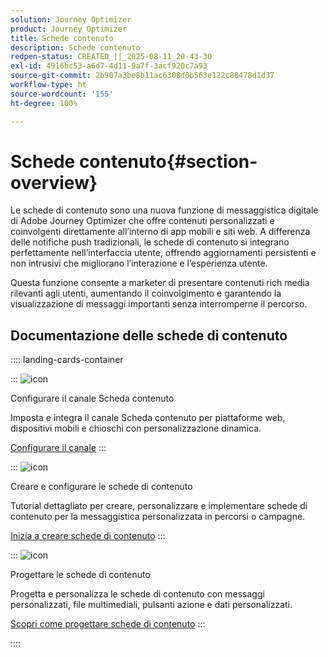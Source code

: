 ```yaml
---
solution: Journey Optimizer
product: Journey Optimizer
title: Schede contenuto
description: Schede contenuto
redpen-status: CREATED_||_2025-08-11_20-43-30
exl-id: 4916bc53-a6d7-4d11-9a7f-3acf920c7a93
source-git-commit: 2b907a3be8b11ac6308d0b563e122c88478d1d37
workflow-type: ht
source-wordcount: '155'
ht-degree: 100%

---
```


# Schede contenuto{#section-overview}

Le schede di contenuto sono una nuova funzione di messaggistica digitale di Adobe Journey Optimizer che offre contenuti personalizzati e coinvolgenti direttamente all’interno di app mobili e siti web. A differenza delle notifiche push tradizionali, le schede di contenuto si integrano perfettamente nell’interfaccia utente, offrendo aggiornamenti persistenti e non intrusivi che migliorano l’interazione e l’esperienza utente.

Questa funzione consente a marketer di presentare contenuti rich media rilevanti agli utenti, aumentando il coinvolgimento e garantendo la visualizzazione di messaggi importanti senza interromperne il percorso.

## Documentazione delle schede di contenuto

:::: landing-cards-container

:::
![icon](https://cdn.experienceleague.adobe.com/icons/gear.svg?lang=it)

Configurare il canale Scheda contenuto

Imposta e integra il canale Scheda contenuto per piattaforme web, dispositivi mobili e chioschi con personalizzazione dinamica.

[Configurare il canale](configure-landing-page.md)
:::

:::
![icon](https://cdn.experienceleague.adobe.com/icons/circle-play.svg?lang=it)

Creare e configurare le schede di contenuto

Tutorial dettagliato per creare, personalizzare e implementare schede di contenuto per la messaggistica personalizzata in percorsi o campagne.

[Inizia a creare schede di contenuto](../using/content-card/create-content-card.md)
:::

:::
![icon](https://cdn.experienceleague.adobe.com/icons/puzzle-piece.svg?lang=it)

Progettare le schede di contenuto

Progetta e personalizza le schede di contenuto con messaggi personalizzati, file multimediali, pulsanti azione e dati personalizzati.

[Scopri come progettare schede di contenuto](../using/content-card/design-content-card.md)
:::

::::
